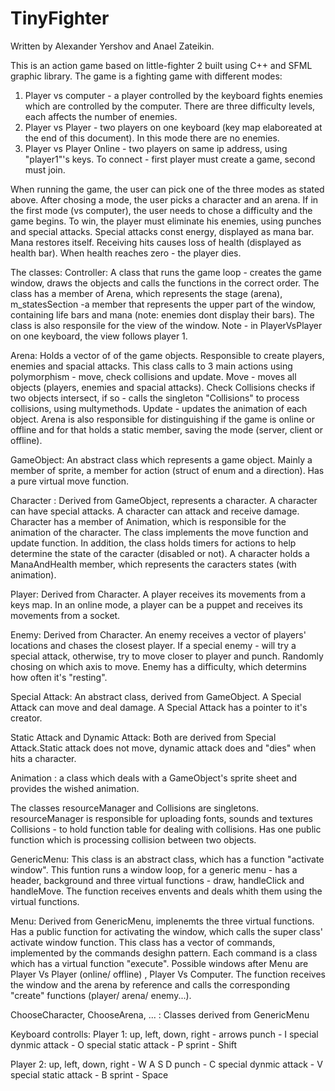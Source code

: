 # TinyFighter
Written by Alexander Yershov and Anael Zateikin.


This is an action game based on little-fighter 2 built using C++ and SFML graphic library.
The game is a fighting game with different modes:
1) Player vs computer - a player controlled by the keyboard fights enemies which are controlled
   by the computer. There are three difficulty levels, each affects the number of enemies.
2) Player vs Player - two players on one keyboard (key map elaboreated at the end of this document).
   In this mode there are no enemies.
3) Player vs Player Online - two players on same ip address, using "player1"'s keys.
   To connect - first player must create a game, second must join. 

When running the game, the user can pick one of the three modes as stated above. After chosing a mode,
the user picks a character and an arena. If in the first mode (vs computer), the user needs to chose a
difficulty and the game begins.
To win, the player must eliminate his enemies, using punches and special attacks. Special attacks const
energy, displayed as mana bar. Mana restores itself.
Receiving hits causes loss of health (displayed as health bar). When health reaches zero - the player dies.


The classes:
Controller:
A class that runs the game loop - creates the game window, draws the objects and calls the functions in 
the correct order.
The class has a member of Arena, which represents the stage (arena), m_statesSection -a member that represents
the upper part of the window, containing life bars and mana (note: enemies dont display their bars).
The class is also responsile for the view of the window. Note - in PlayerVsPlayer on one keyboard, the view follows 
player 1.

Arena:
Holds a vector of of the game objects. Responsible to create players, enemies and spacial attacks.
This class calls to 3 main actions using polymorphism - move, check collisions and update.
Move - moves all objects (players, enemies and spacial attacks). Check Collisions checks if two objects
intersect, if so - calls the singleton "Collisions" to process collisions, using multymethods.
Update - updates the animation of each object.
Arena is also responsible for distinguishing if the game is online or offline and for that holds a static
member, saving the mode (server, client or offline).

GameObject: 
An abstract class which represents a game object. Mainly a member of sprite, a member for action (struct of enum 
and a direction). Has a pure virtual move function.

Character :
Derived from GameObject,  represents a character. A character can have special attacks.
A character can attack and receive damage. Character has a member of Animation, which is responsible for the animation
of the character.
The class implements the move function and update function.
In addition, the class holds timers for actions to help determine the state of the caracter (disabled or not).
A character holds a ManaAndHealth member, which represents the caracters states (with animation).

Player:
Derived from Character. A player receives its movements from a keys map. In an online mode, a player can be a puppet
and receives its movements from a socket.

Enemy:
Derived from Character. An enemy receives a vector of players' locations and chases the closest player. If a special enemy - will
try a special attack, otherwise, try to move closer to player and punch. Randomly chosing on which axis to move. 
Enemy has a difficulty, which determins how often it's "resting".

Special Attack:
An abstract class, derived from GameObject. A Special Attack can move and deal damage. A Special Attack has a pointer
to it's creator.

Static Attack and Dynamic Attack:
Both are derived from Special Attack.Static attack does not move, dynamic attack does and "dies" when hits a character.


Animation :
a class which deals with a GameObject's sprite sheet and provides the wished animation.

The classes resourceManager and Collisions are singletons. 
resourceManager is responsible for uploading fonts, sounds and textures
Collisions - to hold function table for dealing with collisions.
Has one public function which is processing collision between two objects.

GenericMenu:
This class is an abstract class, which has a function "activate window". This funtion runs a window loop, for a generic
menu - has a header, background and three virtual functions - draw, handleClick and handleMove. The function receives
envents and deals whith them using the virtual functions.

Menu:
Derived from GenericMenu, implenemts the three virtual functions. Has a public function for activating the window, which
calls the super class' activate window function.
This class has a vector of commands, implemented by the commands desighn pattern. Each command is a class which has a virtual
function "execute". Possible windows after Menu are Player Vs Player (online/ offline) , Player Vs Computer. The function
receives the window and the arena by reference and calls the corresponding "create" functions (player/ arena/ enemy...).

ChooseCharacter, ChooseArena, ... :
Classes derived from GenericMenu

Keyboard controlls:
Player 1:
up, left, down, right - arrows
punch - I
special dynmic attack - O
special static attack - P
sprint - Shift

Player 2:
up, left, down, right - W A S D
punch - C
special dynmic attack - V
special static attack - B
sprint - Space

